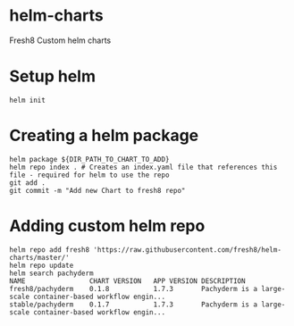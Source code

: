 # helm-charts
Fresh8 Custom helm charts

# Setup helm
```
helm init
```

# Creating a helm package
```
helm package ${DIR_PATH_TO_CHART_TO_ADD}
helm repo index . # Creates an index.yaml file that references this file - required for helm to use the repo
git add .
git commit -m "Add new Chart to fresh8 repo"
```

# Adding custom helm repo
```
helm repo add fresh8 'https://raw.githubusercontent.com/fresh8/helm-charts/master/'
helm repo update
helm search pachyderm
NAME            	CHART VERSION	APP VERSION	DESCRIPTION
fresh8/pachyderm	0.1.8        	1.7.3      	Pachyderm is a large-scale container-based workflow engin...
stable/pachyderm	0.1.7        	1.7.3      	Pachyderm is a large-scale container-based workflow engin...
```
